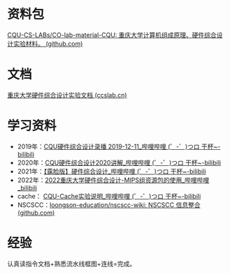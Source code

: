 # 资料包

[CQU-CS-LABs/CO-lab-material-CQU: 重庆大学计算机组成原理、硬件综合设计实验材料。 (github.com)](https://github.com/CQU-CS-LABs/CO-lab-material-CQU)

# 文档

[重庆大学硬件综合设计实验文档 (ccslab.cn)](https://co.ccslab.cn/)

# 学习资料

- 2019年：[CQU硬件综合设计录播 2019-12-11_哔哩哔哩 (゜-゜)つロ 干杯~-bilibili](https://www.bilibili.com/video/BV1XJ411k7kR)
- 2020年：[CQU硬件综合设计2020讲解_哔哩哔哩 (゜-゜)つロ 干杯~-bilibili](https://www.bilibili.com/video/av330803040)
- 2021年：[【露脸版】硬件综合设计\_哔哩哔哩 (゜-゜)つロ 干杯~-bilibili](https://www.bilibili.com/video/BV1zN4y1G7hd/)
- 2022年：[2022重庆大学硬件综合设计-MIPS组资源包的使用\_哔哩哔哩_bilibili](https://www.bilibili.com/video/BV19G4y1E7jj/)
- cache： [CQU-Cache实验说明_哔哩哔哩 (゜-゜)つロ 干杯~-bilibili](https://www.bilibili.com/video/BV1SV411y7Yn)
- NSCSCC：[loongson-education/nscscc-wiki: NSCSCC 信息整合 (github.com)](https://github.com/loongson-education/nscscc-wiki?tab=readme-ov-file)

# 经验

认真读指令文档+熟悉流水线框图+连线=完成。
